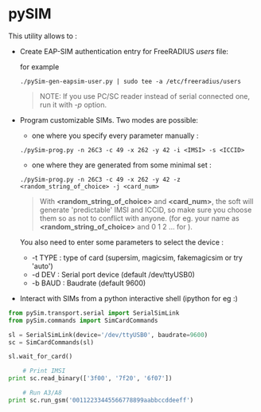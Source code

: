 # pySIM

This utility allows to :

* Create EAP-SIM authentication entry for FreeRADIUS *users* file:

  for example
  ```
  ./pySim-gen-eapsim-user.py | sudo tee -a /etc/freeradius/users
  ```
  
  > NOTE: If you use PC/SC reader instead of serial connected one, run it with *-p* option.  

* Program customizable SIMs. Two modes are possible:

  - one where you specify every parameter manually :

  ```
  ./pySim-prog.py -n 26C3 -c 49 -x 262 -y 42 -i <IMSI> -s <ICCID>
  ```

  - one where they are generated from some minimal set :


  ```
  ./pySim-prog.py -n 26C3 -c 49 -x 262 -y 42 -z <random_string_of_choice> -j <card_num>
  ```
  
  > With **<random_string_of_choice>** and **<card_num>**, the soft will generate
    'predictable' IMSI and ICCID, so make sure you choose them so as not to
    conflict with anyone. (for eg. your name as **<random_string_of_choice>** and
    0 1 2 ... for **<card num>**).

  You also need to enter some parameters to select the device :
   -  -t TYPE : type of card (supersim, magicsim, fakemagicsim or try 'auto')
   -  -d DEV  : Serial port device (default /dev/ttyUSB0)
   -  -b BAUD : Baudrate (default 9600)

* Interact with SIMs from a python interactive shell (ipython for eg :)

```python
from pySim.transport.serial import SerialSimLink
from pySim.commands import SimCardCommands

sl = SerialSimLink(device='/dev/ttyUSB0', baudrate=9600)
sc = SimCardCommands(sl)

sl.wait_for_card()

	# Print IMSI
print sc.read_binary(['3f00', '7f20', '6f07'])

	# Run A3/A8
print sc.run_gsm('00112233445566778899aabbccddeeff')
```
